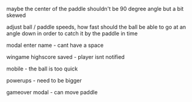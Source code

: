 maybe the center of the paddle shouldn't be 90 degree angle but a bit skewed

adjust ball / paddle speeds, how fast should the ball be able to go at an angle down in order to catch it by the paddle in time

modal enter name - cant have a space

wingame highscore saved - player isnt notified

mobile - the ball is too quick

powerups - need to be bigger

gameover modal - can move paddle
